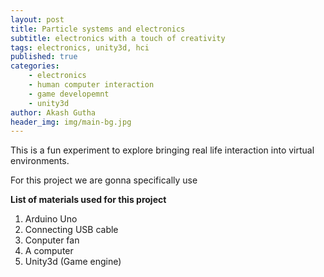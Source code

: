 ```yaml
---
layout: post
title: Particle systems and electronics
subtitle: electronics with a touch of creativity
tags: electronics, unity3d, hci
published: true
categories:
    - electronics
    - human computer interaction
    - game developemnt
    - unity3d
author: Akash Gutha
header_img: img/main-bg.jpg
---
```


This is a fun experiment to explore bringing real life interaction into virtual
environments.

For this project we are gonna specifically use 

**List of materials used for this project**

1. Arduino Uno
2. Connecting USB cable
3. Conputer fan
4. A computer
5. Unity3d (Game engine)
